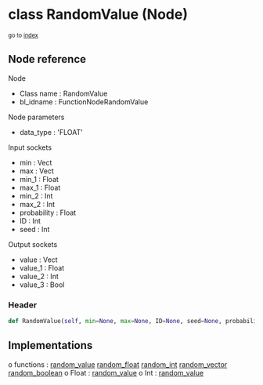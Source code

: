 # class RandomValue (Node)

<sub>go to [index](/docs/index.md)</sub>

## Node reference

Node
 - Class name : RandomValue
 - bl_idname : FunctionNodeRandomValue

Node parameters
 - data_type : 'FLOAT'

Input sockets
 - min : Vect
 - max : Vect
 - min_1 : Float
 - max_1 : Float
 - min_2 : Int
 - max_2 : Int
 - probability : Float
 - ID : Int
 - seed : Int

Output sockets
 - value : Vect
 - value_1 : Float
 - value_2 : Int
 - value_3 : Bool

### Header

``` python
def RandomValue(self, min=None, max=None, ID=None, seed=None, probability=None, data_type='FLOAT', node_label=None, node_color=None):
```

## Implementations

o functions : [random_value](/docs/GeoNodes_classes/GLOBAL.md#random_value) [random_float](/docs/GeoNodes_classes/GLOBAL.md#random_float) [random_int](/docs/GeoNodes_classes/GLOBAL.md#random_int) [random_vector](/docs/GeoNodes_classes/GLOBAL.md#random_vector) [random_boolean](/docs/GeoNodes_classes/GLOBAL.md#random_boolean)
o Float : [random_value](/docs/GeoNodes_classes/Float.md#random_value) 
o Int : [random_value](/docs/GeoNodes_classes/Int.md#random_value) 

